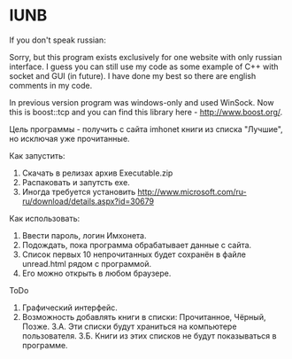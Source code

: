 IUNB
====

If you don't speak russian:

Sorry, but this program exists exclusively for one website with only russian interface. I guess you can still use my code as some example of C++ with socket and GUI (in future). I have done my best so there are english comments in my code.

In previous version program was windows-only and used WinSock. Now this is boost::tcp and you can find this library here - http://www.boost.org/. 

Цель программы - получить с сайта imhonet книги из списка "Лучшие", но исключая уже прочитанные.

Как запустить:

1. Скачать в релизах архив Executable.zip
2. Распаковать и запутсть exe.
3. Иногда требуется установить http://www.microsoft.com/ru-ru/download/details.aspx?id=30679


Как использовать:

1. Ввести пароль, логин Имхонета.
2. Подождать, пока программа обрабатывает данные с сайта.
3. Список первых 10 непрочитанных будет сохранён в файле unread.html рядом с программой.
4. Его можно открыть в любом браузере.

ToDo

1. Графический интерфейс.
3. Возможность добавлять книги в списки: Прочитанное, Чёрный, Позже.
3.А. Эти списки будут храниться на компьютере пользователя.
3.Б. Книги из этих списков не будут показываться в программе.